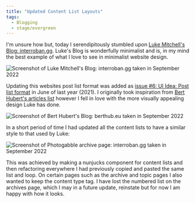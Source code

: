 ```yaml
---
title: "Updated Content List Layouts"
tags: 
  - Blogging
  - stage/evergreen
---
```


I'm unsure how but, today I serendipitously stumbled upon [Luke Mitchell's Blog: interroban.gg](https://www.interroban.gg/). Luke's Blog is wonderfully minimalist and is, in my mind the best example of what I love to see in minimalist website design.

![Screenshot of Luke Mitchell's Blog: interroban.gg taken in September 2022](/img/interroban-gg-screenshot.png)

Updating this websites post list format was added as [issue #6: UI Idea: Post list format](https://github.com/photogabble/website/issues/6) in June of last year (2021). I originally took inspiration from [Bert Hubert's articles list](https://berthub.eu/articles/) however I fell in love with the more visually appealing design Luke has done.

![Screenshot of Bert Hubert's Blog: berthub.eu taken in September 2022](/img/berthub-eu-screenshot.png)

In a short period of time I had updated all the content lists to have a similar style to that used by Luke:

![Screenshot of Photogabble archive page: interroban.gg taken in September 2022](/img/updated-content-list-layouts.png)

This was achieved by making a nunjucks component for content lists and then refactoring everywhere I had previously copied and pasted the same list and loop. On certain pages such as the archive and topic pages I also wanted to keep the content type tag. I have lost the numbered list on the archives page, which I may in a future update, reinstate but for now I am happy with how it looks.
